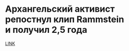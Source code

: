 # Архангельский активист репостнул клип Rammstein и получил 2,5 года



[LINK](https://varlamov.ru/4251560.html)